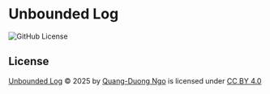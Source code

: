 # Unbounded Log

![GitHub License](https://img.shields.io/github/license/duong-ngo/duong-ngo.github.io)

## License

<a href="https://duong-ngo.github.io">Unbounded Log</a> © 2025 by <a href="https://github.com/duong-ngo">Quang-Duong Ngo</a> is licensed under <a href="https://creativecommons.org/licenses/by/4.0/">CC BY 4.0</a><img src="https://mirrors.creativecommons.org/presskit/icons/cc.svg" alt="" style="max-width: 1em;max-height:1em;margin-left: .2em;"><img src="https://mirrors.creativecommons.org/presskit/icons/by.svg" alt="" style="max-width: 1em;max-height:1em;margin-left: .2em;">
